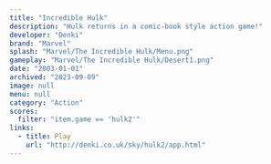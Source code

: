 ```yaml
---
title: "Incredible Hulk"
description: "Hulk returns in a comic-book style action game!"
developer: "Denki"
brand: "Marvel"
splash: "Marvel/The Incredible Hulk/Menu.png"
gameplay: "Marvel/The Incredible Hulk/Desert1.png"
date: "2003-01-01"
archived: "2023-09-09"
image: null
menu: null
category: "Action"
scores:
  filter: "item.game == 'hulk2'"
links:
  - title: Play
    url: "http://denki.co.uk/sky/hulk2/app.html"
---
```


